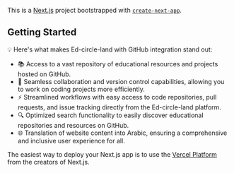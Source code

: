 This is a [Next.js](https://nextjs.org/) project bootstrapped with [`create-next-app`](https://github.com/vercel/next.js/tree/canary/packages/create-next-app).

## Getting Started
💡 Here's what makes Ed-circle-land with GitHub integration stand out:

- 📚 Access to a vast repository of educational resources and projects hosted on GitHub.
- 🎯 Seamless collaboration and version control capabilities, allowing you to work on coding projects more efficiently.
- ⚡ Streamlined workflows with easy access to code repositories, pull requests, and issue tracking directly from the Ed-circle-land platform.
- 🔍 Optimized search functionality to easily discover educational repositories and resources on GitHub.
- 🌐 Translation of website content into Arabic, ensuring a comprehensive and inclusive user experience for all.




The easiest way to deploy your Next.js app is to use the [Vercel Platform](https://vercel.com/new?utm_medium=default-template&filter=next.js&utm_source=create-next-app&utm_campaign=create-next-app-readme) from the creators of Next.js.

